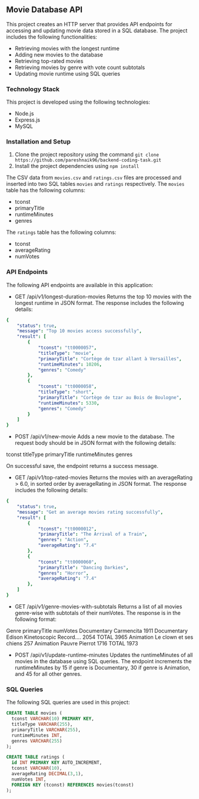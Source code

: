 ## Movie Database API

This project creates an HTTP server that provides API endpoints for accessing and updating movie data stored in a SQL database. The project includes the following functionalities:

- Retrieving movies with the longest runtime
- Adding new movies to the database
- Retrieving top-rated movies
- Retrieving movies by genre with vote count subtotals
- Updating movie runtime using SQL queries

### Technology Stack

This project is developed using the following technologies:

- Node.js
- Express.js
- MySQL

### Installation and Setup

1. Clone the project repository using the command `git clone https://github.com/pareshnaik96/backend-coding-task.git`
2. Install the project dependencies using `npm install`

The CSV data from `movies.csv` and `ratings.csv` files are processed and inserted into two SQL tables `movies` and `ratings` respectively. The `movies` table has the following columns:

- tconst
- primaryTitle
- runtimeMinutes
- genres

The `ratings` table has the following columns:

- tconst
- averageRating
- numVotes

### API Endpoints

The following API endpoints are available in this application:

- GET /api/v1/longest-duration-movies
Returns the top 10 movies with the longest runtime in JSON format. The response includes the following details:

```yaml
{
    "status": true,
    "message": "Top 10 movies access successfully",
    "result": [
        {
            "tconst": "tt0000057",
            "titleType": "movie",
            "primaryTitle": "Cortège de tzar allant à Versailles",
            "runtimeMinutes": 10206,
            "genres": "Comedy"
        },
        {
            "tconst": "tt0000058",
            "titleType": "short",
            "primaryTitle": "Cortège de tzar au Bois de Boulogne",
            "runtimeMinutes": 5330,
            "genres": "Comedy"
        }
    ]
}
```
- POST /api/v1/new-movie
Adds a new movie to the database. The request body should be in JSON format with the following details:

tconst
titleType
primaryTitle
runtimeMinutes
genres

On successful save, the endpoint returns a success message.

- GET /api/v1/top-rated-movies
Returns the movies with an averageRating > 6.0, in sorted order by averageRating in JSON format. The response includes the following details:

```yaml
{
    "status": true,
    "message": "Get an average movies rating successfully",
    "result": [
        {
            "tconst": "tt0000012",
            "primaryTitle": "The Arrival of a Train",
            "genres": "Action",
            "averageRating": "7.4"
        },
        {
            "tconst": "tt0000060",
            "primaryTitle": "Dancing Darkies",
            "genres": "Horror",
            "averageRating": "7.4"
        },
    ]
}
```

- GET /api/v1/genre-movies-with-subtotals
Returns a list of all movies genre-wise with subtotals of their numVotes. The response is in the following format:

Genre primaryTitle numVotes
Documentary Carmencita 1911
Documentary Edison Kinetoscopic
Record…. 2054
TOTAL 3965
Animation Le clown et ses chiens 257
Animation Pauvre Pierrot 1716
TOTAL 1973

- POST /api/v1/update-runtime-minutes
Updates the runtimeMinutes of all movies in the database using SQL queries. The endpoint increments the runtimeMinutes by 15 if genre is Documentary, 30 if genre is Animation, and 45 for all other genres.

### SQL Queries

The following SQL queries are used in this project:

```sql
CREATE TABLE movies (
  tconst VARCHAR(10) PRIMARY KEY,
  titleType VARCHAR(255),
  primaryTitle VARCHAR(255),
  runtimeMinutes INT,
  genres VARCHAR(255)
);

CREATE TABLE ratings (
  id INT PRIMARY KEY AUTO_INCREMENT,
  tconst VARCHAR(10),
  averageRating DECIMAL(3,1),
  numVotes INT,
  FOREIGN KEY (tconst) REFERENCES movies(tconst)
);

